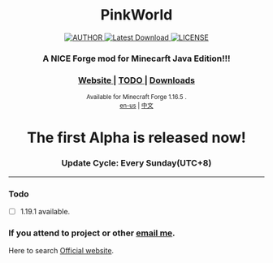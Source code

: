 <h1 align="center">PinkWorld</h1>

<div align="center">
  <a href="mailto:whitecat.this@gmail.com">
    <img src="https://img.shields.io/badge/AUTHOR-RAINBOWSCAT-brightgreen" alt="AUTHOR">
  </a>
  <a href="https://github.com/rainbowscat/PinkWorld/releases/latest">
    <img src="https://img.shields.io/badge/VERSION-PerRelease-ff69b4" alt="Latest Download">
  </a>
  <a href="https://github.com/rainbowscat/PinkWorld/blob/master/LICENSE">
    <img src="https://img.shields.io/badge/LICENSE-Apache_2.0-blue" alt="LICENSE">
  </a>
</div>

<div align="center">
  <h3>
    <a>
      A NICE Forge mod for Minecarft Java Edition!!!
    </a>
  </h3>
  <h3>
    <a href="https://minecraft.dofozero.top/">
      Website
    </a>
    <span> | </span>
    <a href="#Todo">
      TODO
    </a>
    <span> | </span>
    <a href="https://github.com/rainbowscat/PinkWorld/releases/">
      Downloads
    </a>
  </h3>
  <sub>
    Available for Minecraft Forge 1.16.5 .
    <br>
    <a href="https://github.com/rainbowscat/PinkWorld">en-us</a> | <a href="https://github.com/rainbowscat/PinkWorld">中文</a>
</sub>
</div> 
<h1 align="center">The first Alpha is released now!</h1>

<h3 align="center">Update Cycle: Every Sunday(UTC+8)</h3>
<hr>

### Todo

- [ ] 1.19.1 available.


### If you attend to project or other [email me](mailto:3245567560@qq.com).
Here to search [Official website](https://minecraft.dofozero.top/). 

